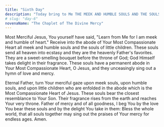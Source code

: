 ```yaml
---
title: "Sixth Day"
description: "Today bring to Me THE MEEK AND HUMBLE SOULS AND THE SOULS OF LITTLE CHILDREN, and immerse them in My mercy. These souls most closely resemble My Heart. They strengthened Me during My bitter agony. I saw them as earthly Angels, who will keep vigil at My altars. I pour out upon them whole torrents of grace. Only the humble soul is capable of receiving My grace. I favor humble souls with My confidence."
# slug: "day-6"
novenaName: "The Chaplet of The Divine Mercy"
---
```


Most Merciful Jesus, You yourself have said, "Learn from Me for I am meek and humble of heart." Receive into the abode of Your Most Compassionate Heart all meek and humble souls and the souls of little children. These souls send all heaven into ecstasy and they are the heavenly Father's favorites. They are a sweet-smelling bouquet before the throne of God; God Himself takes delight in their fragrance. These souls have a permanent abode in Your Most Compassionate Heart, O Jesus, and they unceasingly sing out a hymn of love and mercy.

Eternal Father, turn Your merciful gaze upon meek souls, upon humble souls, and upon little children who are enfolded in the abode which is the Most Compassionate Heart of Jesus. These souls bear the closest resemblance to Your Son. Their fragrance rises from the earth and reaches Your very throne. Father of mercy and of all goodness, I beg You by the love You bear these souls and by the delight You take in them: Bless the whole world, that all souls together may sing out the praises of Your mercy for endless ages. Amen.
